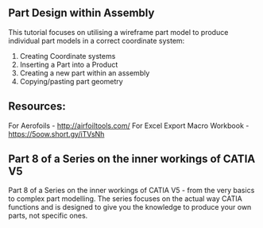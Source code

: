 ## Part Design within Assembly

This tutorial focuses on utilising a wireframe part model to produce individual part models in a correct coordinate system:
1. Creating Coordinate systems
2. Inserting a Part into a Product
3. Creating a new part within an assembly
4. Copying/pasting part geometry

## Resources:

For Aerofoils - http://airfoiltools.com/
For Excel Export Macro Workbook - https://5oow.short.gy/iTVsNh

## Part 8 of a Series on the inner workings of CATIA V5

Part 8 of a Series on the inner workings of CATIA V5 - from the very basics to complex part modelling. The series focuses on the actual way CATIA functions and is designed to give you the knowledge to produce your own parts, not specific ones.
